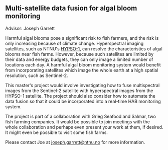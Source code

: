 Multi-satellite data fusion for algal bloom monitoring
--
Advisor: Joseph Garrett

Harmful algal blooms pose a significant risk to fish farmers, and the risk is only increasing because of climate change. Hyperspectral imaging satellites, such as NTNU's  [HYPSO-1](https://www.ntnu.edu/web/smallsat/ntnu-smallsat-lab), can resolve the characteristics of algal blooms near fish farms. However, because such satellites are limited by their data and energy budgets, they can only image a limited number of locations each day. A harmful algal bloom monitoring system would benefit from incorporating satellites which image the whole earth at a high spatial resolution, such as Sentinel-2. 

This master's project would involve investigating how to fuse multispectral images from the Sentinel-2 satellite with hyperspectral images from the HYPSO-1 satellite. The project should also consider how to automate the data fusion so that it could be incorporated into a real-time HAB monitoring system. 

The project is part of a collaboration with Grieg Seafood and Salmar, two fish farming companies. It would be possible to join meetings with the whole collaboration and perhaps even present your work at them, if desired. It might even be possible to visit some fish farms. 

Please contact Joe at joseph.garrett@ntnu.no for more information.
